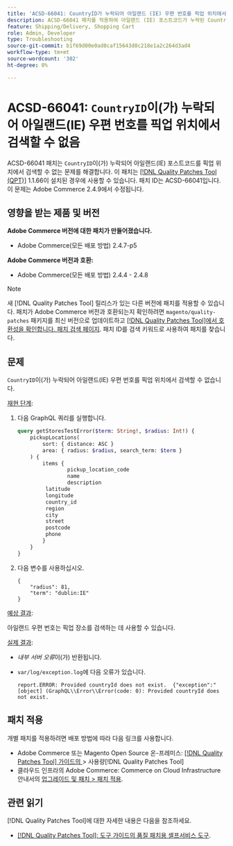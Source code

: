 ```yaml
---
title: 'ACSD-66041: CountryID가 누락되어 아일랜드 (IE) 우편 번호를 픽업 위치에서 검색할 수 없음'
description: ACSD-66041 패치를 적용하여 아일랜드 (IE) 포스트코드가 누락된 CountryID 때문에 픽업 위치를 검색할 수 없었던 Adobe Commerce 문제를 해결합니다.
feature: Shipping/Delivery, Shopping Cart
role: Admin, Developer
type: Troubleshooting
source-git-commit: b1f69d00e0ad0caf15643d0c218e1a2c264d3ad4
workflow-type: tm+mt
source-wordcount: '302'
ht-degree: 0%

---
```



# ACSD-66041: `CountryID`이(가) 누락되어 아일랜드(IE) 우편 번호를 픽업 위치에서 검색할 수 없음

ACSD-66041 패치는 `CountryID`이(가) 누락되어 아일랜드(IE) 포스트코드를 픽업 위치에서 검색할 수 없는 문제를 해결합니다. 이 패치는 [[!DNL Quality Patches Tool (QPT)]](/help/tools/quality-patches-tool/quality-patches-tool-to-self-serve-quality-patches.md) 1.1.66이 설치된 경우에 사용할 수 있습니다. 패치 ID는 ACSD-66041입니다. 이 문제는 Adobe Commerce 2.4.9에서 수정됩니다.

## 영향을 받는 제품 및 버전

**Adobe Commerce 버전에 대한 패치가 만들어졌습니다.**

* Adobe Commerce(모든 배포 방법) 2.4.7-p5

**Adobe Commerce 버전과 호환:**

* Adobe Commerce(모든 배포 방법) 2.4.4 - 2.4.8

>[!NOTE]
>
>새 [!DNL Quality Patches Tool] 릴리스가 있는 다른 버전에 패치를 적용할 수 있습니다. 패치가 Adobe Commerce 버전과 호환되는지 확인하려면 `magento/quality-patches` 패키지를 최신 버전으로 업데이트하고 [[!DNL Quality Patches Tool]에서 호환성을 확인합니다. 패치 검색 페이지](https://experienceleague.adobe.com/tools/commerce-quality-patches/index.html?lang=ko). 패치 ID를 검색 키워드로 사용하여 패치를 찾습니다.

## 문제

`CountryID`이(가) 누락되어 아일랜드(IE) 우편 번호를 픽업 위치에서 검색할 수 없습니다.

<u>재현 단계</u>:

1. 다음 GraphQL 쿼리를 실행합니다.

   ```graphql
   query getStoresTestError($term: String!, $radius: Int!) {
       pickupLocations(
           sort: { distance: ASC }
           area: { radius: $radius, search_term: $term }
       ) {
           items {
                   pickup_location_code
                   name
                   description
   		    latitude
   		    longitude
   		    country_id
   		    region
   		    city
   		    street
   		    postcode
   		    phone
           }
       }
   }
   ```

1. 다음 변수를 사용하십시오.

   ```
   {
       "radius": 81,
       "term": "dublin:IE"
   }
   ```

<u>예상 결과</u>:

아일랜드 우편 번호는 픽업 장소를 검색하는 데 사용할 수 있습니다.

<u>실제 결과</u>:

* *내부 서버 오류*&#x200B;이(가) 반환됩니다.
* `var/log/exception.log`에 다음 오류가 있습니다.

  ```
  report.ERROR: Provided countryId does not exist.  {"exception":"[object] (GraphQL\\Error\\Error(code: 0): Provided countryId does not exist.
  ```

## 패치 적용

개별 패치를 적용하려면 배포 방법에 따라 다음 링크를 사용합니다.

* Adobe Commerce 또는 Magento Open Source 온-프레미스: [[!DNL Quality Patches Tool]  가이드의 ](/help/tools/quality-patches-tool/usage.md)> 사용량[!DNL Quality Patches Tool]
* 클라우드 인프라의 Adobe Commerce: Commerce on Cloud Infrastructure 안내서의 [업그레이드 및 패치 > 패치 적용](https://experienceleague.adobe.com/docs/commerce-cloud-service/user-guide/develop/upgrade/apply-patches.html?lang=ko).

## 관련 읽기

[!DNL Quality Patches Tool]에 대한 자세한 내용은 다음을 참조하세요.

* [[!DNL Quality Patches Tool]: 도구 가이드의 품질 패치용 셀프서비스 도구](/help/tools/quality-patches-tool/quality-patches-tool-to-self-serve-quality-patches.md).
